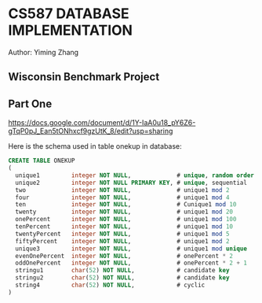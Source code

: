# CS587 DATABASE IMPLEMENTATION

Author: Yiming Zhang

## Wisconsin Benchmark Project
## Part One

https://docs.google.com/document/d/1Y-IaA0u18_pY6Z6-gTqP0pJ_Ean5tONhxcf9gzUtK_8/edit?usp=sharing

Here is the schema used in table onekup in database:

```SQL
CREATE TABLE ONEKUP
(
  unique1         integer NOT NULL,             # unique, random order
  unique2         integer NOT NULL PRIMARY KEY, # unique, sequential
  two             integer NOT NULL,             # unique1 mod 2
  four            integer NOT NULL,             # unique1 mod 4
  ten             integer NOT NULL,             # Cunique1 mod 10
  twenty          integer NOT NULL,             # unique1 mod 20
  onePercent      integer NOT NULL,             # unique1 mod 100
  tenPercent      integer NOT NULL,             # unique1 mod 10
  twentyPercent   integer NOT NULL,             # unique1 mod 5
  fiftyPercent    integer NOT NULL,             # unique1 mod 2
  unique3         integer NOT NULL,             # unique1 mod unique
  evenOnePercent  integer NOT NULL,             # onePercent * 2
  oddOnePercent   integer NOT NULL,             # onePercent * 2 + 1
  stringu1        char(52) NOT NULL,            # candidate key
  stringu2        char(52) NOT NULL,            # candidate key
  string4         char(52) NOT NULL,            # cyclic
)
```
